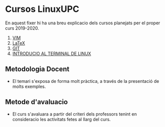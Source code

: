 # Cursos LinuxUPC

En aquest fixer hi ha una breu explicacio dels cursos planejats per el proper
curs 2019-2020.

1. [VIM](https://github.com/LinuxUPC/Cursos-2019-2020/tree/master/VIM)
2. [LaTeX](https://github.com/LinuxUPC/Cursos-2019-2020/tree/master/LaTeX)
3. [GIT](https://github.com/LinuxUPC/Cursos-2019-2020/tree/master/GIT)
4. [INTRODUCIO AL TERMINAL DE LINUX](https://github.com/LinuxUPC/Cursos-2019-2020/tree/master/Introduction-to-linux-terminal)

## Metodologia Docent

* El temari s'exposa de forma molt pràctica, a través de la presentació de molts exemples.

## Metode d'avaluacio

* El curs s'avaluara a partir del criteri dels professors tenint en consideracio les activitats fetes al llarg del curs.
